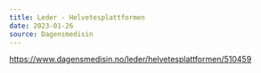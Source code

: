 ```yaml
---
title: Leder - Helvetesplattformen
date: 2023-01-26
source: Dagensmedisin
---
```

https://www.dagensmedisin.no/leder/helvetesplattformen/510459


